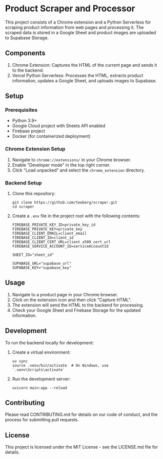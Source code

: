 # Product Scraper and Processor

This project consists of a Chrome extension and a Python Serverless for scraping product information from web pages and processing it. The scraped data is stored in a Google Sheet and product images are uploaded to Supabase Storage.

## Components

1. Chrome Extension: Captures the HTML of the current page and sends it to the backend.
2. Vercel Python Serverless: Processes the HTML, extracts product information, updates a Google Sheet, and uploads images to Supabase.

## Setup

### Prerequisites

- Python 3.9+
- Google Cloud project with Sheets API enabled
- Firebase project
- Docker (for containerized deployment)

### Chrome Extension Setup

1. Navigate to `chrome://extensions/` in your Chrome browser.
2. Enable "Developer mode" in the top right corner.
3. Click "Load unpacked" and select the `chrome_extension` directory.

### Backend Setup

1. Clone this repository:

   ```
   git clone https://github.com/teebarg/scraper.git
   cd scraper
   ```

2. Create a `.env` file in the project root with the following contents:

   ```
   FIREBASE_PRIVATE_KEY_ID=private_key_id
   FIREBASE_PRIVATE_KEY=private_key
   FIREBASE_CLIENT_EMAIL=client_email
   FIREBASE_CLIENT_ID=client_id
   FIREBASE_CLIENT_CERT_URL=client_x509_cert_url
   FIREBASE_SERVICE_ACCOUNT_ID=serviceAccountId

   SHEET_ID="sheet_id"

   SUPABASE_URL="supabase_url"
   SUPABASE_KEY="supabase_key"
   ```

## Usage

1. Navigate to a product page in your Chrome browser.
2. Click on the extension icon and then click "Capture HTML".
3. The extension will send the HTML to the backend for processing.
4. Check your Google Sheet and Firebase Storage for the updated information.

## Development

To run the backend locally for development:

1. Create a virtual environment:

   ```
   uv sync
   source .venv/bin/activate  # On Windows, use `.venv\Scripts\activate`
   ```

2. Run the development server:

   ```
   uvicorn main:app --reload
   ```

## Contributing

Please read CONTRIBUTING.md for details on our code of conduct, and the process for submitting pull requests.

## License

This project is licensed under the MIT License - see the LICENSE.md file for details.
